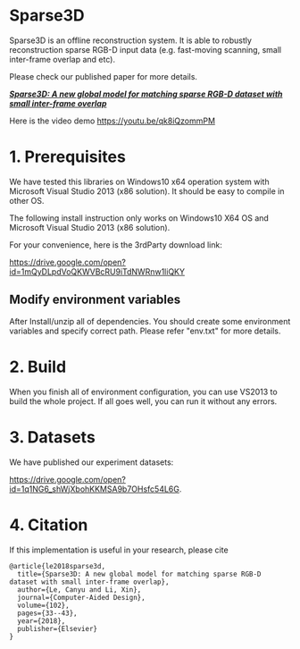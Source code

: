 # Sparse3D

Sparse3D is an offline reconstruction system. It is able to robustly reconstruction sparse RGB-D input data (e.g. fast-moving scanning, small inter-frame overlap and etc). 

Please check our published paper for more details.

___[Sparse3D: A new global model for matching sparse RGB-D dataset with small inter-frame overlap](https://www.sciencedirect.com/science/article/pii/S0010448518302276)___


Here is the video demo
https://youtu.be/qk8iQzommPM


# 1. Prerequisites

We have tested this libraries on Windows10 x64 operation system with Microsoft Visual Studio 2013 (x86 solution). It should be easy to compile in other OS.

The following install instruction only works on Windows10 X64 OS and Microsoft Visual Studio 2013 (x86 solution).

For your convenience, here is the 3rdParty download link:

https://drive.google.com/open?id=1mQyDLpdVoQKWVBcRU9iTdNWRnw1liQKY


Modify environment variables
--------------------
After Install/unzip all of dependencies. You should create some environment variables and specify correct path. Please refer "env.txt" for more details.


# 2. Build
When you finish all of environment configuration, you can use VS2013 to build the whole project. If all goes well, you can run it without any errors.


# 3. Datasets
We have published our experiment datasets:

https://drive.google.com/open?id=1q1NG6_shWjXbohKKMSA9b7OHsfc54L6G.


# 4. Citation
If this implementation is useful in your research, please cite

```
@article{le2018sparse3d,
  title={Sparse3D: A new global model for matching sparse RGB-D dataset with small inter-frame overlap},
  author={Le, Canyu and Li, Xin},
  journal={Computer-Aided Design},
  volume={102},
  pages={33--43},
  year={2018},
  publisher={Elsevier}
}
```

